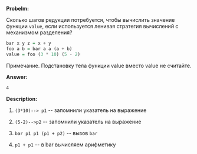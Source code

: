 **Probelm:**

Сколько шагов редукции потребуется, чтобы вычислить значение функции ```value```,
если используется ленивая стратегия вычислений с механизмом разделения?
```haskell
bar x y z = x + y
foo a b = bar a a (a + b)
value = foo (3 * 10) (5 - 2)
```
Примечание. Подстановку тела функции value вместо value не считайте.

**Answer:**

```
4
```

**Description:**

1. `(3*10)--> p1` -- запомнили указатель на выражение

2. `(5-2)-->p2` -- запомнили указатель на выражение

3.  `bar p1 p1 (p1 + p2)` -- вызов `bar`

4.  `p1 + p1` -- в bar вычисляем арифметику